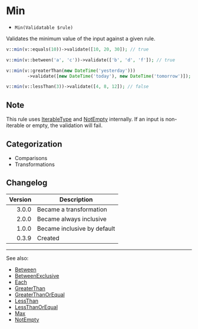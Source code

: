 # Min

- `Min(Validatable $rule)`

Validates the minimum value of the input against a given rule.

```php
v::min(v::equals(10))->validate([10, 20, 30]); // true

v::min(v::between('a', 'c'))->validate(['b', 'd', 'f']); // true

v::min(v::greaterThan(new DateTime('yesterday')))
        ->validate([new DateTime('today'), new DateTime('tomorrow')]); // true

v::min(v::lessThan(3))->validate([4, 8, 12]); // false
```

## Note

This rule uses [IterableType](IterableType.md) and [NotEmpty](NotEmpty.md) internally. If an input is non-iterable or
empty, the validation will fail.

## Categorization

- Comparisons
- Transformations

## Changelog

| Version | Description                 |
|--------:|-----------------------------|
|   3.0.0 | Became a transformation     |
|   2.0.0 | Became always inclusive     |
|   1.0.0 | Became inclusive by default |
|   0.3.9 | Created                     |

***
See also:

- [Between](Between.md)
- [BetweenExclusive](BetweenExclusive.md)
- [Each](Each.md)
- [GreaterThan](GreaterThan.md)
- [GreaterThanOrEqual](GreaterThanOrEqual.md)
- [LessThan](LessThan.md)
- [LessThanOrEqual](LessThanOrEqual.md)
- [Max](Max.md)
- [NotEmpty](NotEmpty.md)
